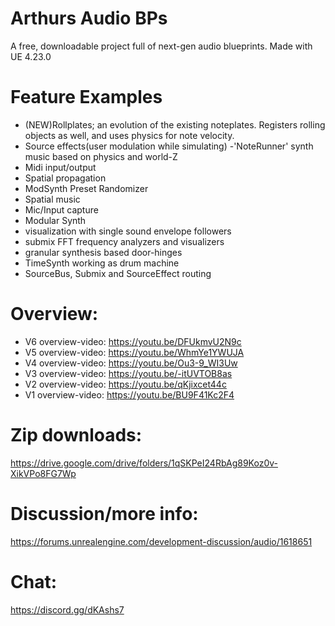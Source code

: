 # Arthurs Audio BPs

A free, downloadable project full of next-gen audio blueprints.
Made with UE 4.23.0

# Feature Examples
- (NEW)Rollplates; an evolution of the existing noteplates. Registers rolling objects as well, and uses physics for note velocity.
- Source effects(user modulation while simulating)
-'NoteRunner' synth music based on physics and world-Z
- Midi input/output
- Spatial propagation
- ModSynth Preset Randomizer
- Spatial music
- Mic/Input capture
- Modular Synth
- visualization with single sound envelope followers
- submix FFT frequency analyzers and visualizers
- granular synthesis based door-hinges
- TimeSynth working as drum machine
- SourceBus, Submix and SourceEffect routing


# Overview:

- V6 overview-video: https://youtu.be/DFUkmvU2N9c
- V5 overview-video: https://youtu.be/WhmYe1YWUJA
- V4 overview-video: https://youtu.be/Ou3-9_WI3Uw
- V3 overview-video: https://youtu.be/-itUVTOB8as
- V2 overview-video: https://youtu.be/qKjixcet44c
- V1 overview-video: https://youtu.be/BU9F41Kc2F4

# Zip downloads: 
https://drive.google.com/drive/folders/1qSKPeI24RbAg89Koz0v-XikVPo8FG7Wp

# Discussion/more info: 
https://forums.unrealengine.com/development-discussion/audio/1618651

# Chat:
https://discord.gg/dKAshs7 
